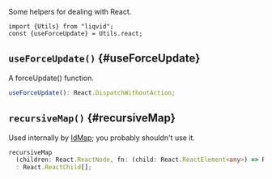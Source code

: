 Some helpers for dealing with React.

```tsx
import {Utils} from "liqvid";
const {useForceUpdate} = Utils.react;
```

## `useForceUpdate()` {#useForceUpdate}

A forceUpdate() function.

```typescript
useForceUpdate(): React.DispatchWithoutAction;
```

## `recursiveMap()` {#recursiveMap}

Used internally by [IdMap](../IdMap.md); you probably shouldn't use it.

```typescript
recursiveMap
  (children: React.ReactNode, fn: (child: React.ReactElement<any>) => React.ReactElement<any>)
  : React.ReactChild[];
```
